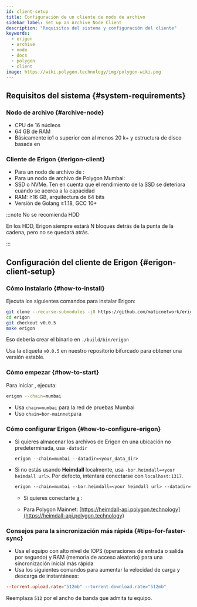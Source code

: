 ```yaml
---
id: client-setup
title: Configuración de un cliente de nodo de archivo
sidebar_label: Set up an Archive Node Client
description: "Requisitos del sistema y configuración del cliente"
keywords:
  - erigon
  - archive
  - node
  - docs
  - polygon
  - client
image: https://wiki.polygon.technology/img/polygon-wiki.png
---
```


## Requisitos del sistema {#system-requirements}

### Nodo de archivo {#archive-node}

- CPU de 16 núcleos
- 64 GB de RAM
- Básicamente io1 o superior con al menos 20 k+ y estructura de disco basada en

### Cliente de Erigon {#erigon-client}

- Para un nodo de archivo de   :
- Para un nodo de archivo de Polygon Mumbai:
- SSD o NVMe. Ten en cuenta que el rendimiento de la SSD se deteriora cuando se acerca a la capacidad
- RAM: ≥16 GB, arquitectura de 64 bits
- Versión de Golang ≥1.18, GCC 10+

:::note No se recomienda HDD

En los HDD, Erigon siempre estará N bloques detrás de la punta de la cadena, pero no se quedará atrás.

:::

## Configuración del cliente de Erigon {#erigon-client-setup}

### Cómo instalarlo {#how-to-install}

Ejecuta los siguientes comandos para instalar Erigon:

```bash
git clone --recurse-submodules -j8 https://github.com/maticnetwork/erigon.git
cd erigon
git checkout v0.0.5
make erigon
```

Eso debería crear el binario en `./build/bin/erigon`

Usa la etiqueta `v0.0.5` en nuestro repositorio bifurcado para obtener una versión estable.

### Cómo empezar {#how-to-start}

Para iniciar  , ejecuta:

```bash
erigon --chain=mumbai
```

- Usa `chain=mumbai` para la red de pruebas Mumbai
- Uso `chain=bor-mainnet`para

### Cómo configurar Erigon {#how-to-configure-erigon}

- Si quieres almacenar los archivos de Erigon en una ubicación no predeterminada, usa `-datadir`

    ```
    erigon --chain=mumbai --datadir=<your_data_dir>
    ```

- Si no estás usando **Heimdall** localmente, usa `-bor.heimdall=<your heimdall url>`. Por defecto, intentará conectarse con `localhost:1317`.

    ```makefile
    erigon --chain=mumbai --bor.heimdall=<your heimdall url> --datadir=<your_data_dir>
    ```

    - Si quieres conectarte [a](https://heimdall-api-testnet.polygon.technology)   :

    - Para Polygon Mainnet: [https://heimdall-api.polygon.technology](https://heimdall-api.polygon.technology)

### Consejos para la sincronización más rápida {#tips-for-faster-sync}

- Usa el equipo con alto nivel de IOPS (operaciones de entrada o salida por segundo) y RAM (memoria de acceso aleatorio) para una sincronización inicial más rápida
- Usa los siguientes comandos para aumentar la velocidad de carga y descarga de instantáneas:

```makefile
--torrent.upload.rate="512mb" --torrent.download.rate="512mb"
```

Reemplaza `512` por el ancho de banda que admita tu equipo.
